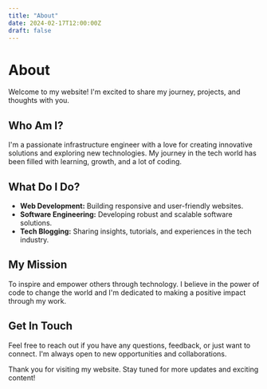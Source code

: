 ```yaml
---
title: "About"
date: 2024-02-17T12:00:00Z
draft: false
---
```


# About

Welcome to my website! I'm excited to share my journey, projects, and thoughts with you.

## Who Am I?

I'm a passionate infrastructure engineer with a love for creating innovative solutions and exploring new technologies. My journey in the tech world has been filled with learning, growth, and a lot of coding.

## What Do I Do?

- **Web Development:** Building responsive and user-friendly websites.
- **Software Engineering:** Developing robust and scalable software solutions.
- **Tech Blogging:** Sharing insights, tutorials, and experiences in the tech industry.

## My Mission

To inspire and empower others through technology. I believe in the power of code to change the world and I'm dedicated to making a positive impact through my work.

## Get In Touch

Feel free to reach out if you have any questions, feedback, or just want to connect. I'm always open to new opportunities and collaborations.

Thank you for visiting my website. Stay tuned for more updates and exciting content!
